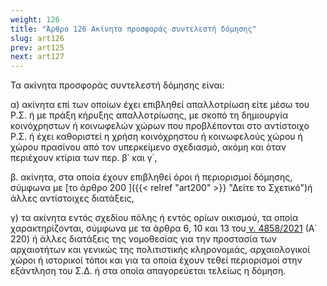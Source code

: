 ```yaml
---
weight: 126
title: "Άρθρο 126 Ακίνητα προσφοράς συντελεστή δόμησης"
slug: art126
prev: art125
next: art127
---
```


Τα ακίνητα προσφοράς συντελεστή δόμησης είναι:

α) ακίνητα επί των οποίων έχει επιβληθεί απαλλοτρίωση είτε μέσω του Ρ.Σ. ή με πράξη κήρυξης απαλλοτρίωσης, με σκοπό τη δημιουργία κοινόχρηστων ή κοινωφελών χώρων που προβλέπονται στο αντίστοιχο Ρ.Σ. ή έχει καθοριστεί η χρήση κοινόχρηστου ή κοινωφελούς χώρου ή χώρου πρασίνου από τον υπερκείμενο σχεδιασμό, ακόμη και όταν περιέχουν κτίρια των περ. β΄ και γ΄,

β. ακίνητα, στα οποία έχουν επιβληθεί όροι ή περιορισμοί δόμησης, σύμφωνα με [το άρθρο 200 ]({{< relref "art200" >}} "Δείτε το Σχετικό")ή άλλες αντίστοιχες διατάξεις,

γ) τα ακίνητα εντός σχεδίου πόλης ή εντός ορίων οικισμού, τα οποία χαρακτηρίζονται, σύμφωνα με τα άρθρα 6, 10 και 13 του<a href="https://ia37rg02wpsa01.blob.core.windows.net/fek/01/2021/20210100220.pdf" title="Δείτε το Σχετικό"> ν. 4858/2021</a> (Α΄ 220) ή άλλες διατάξεις της νομοθεσίας για την προστασία των αρχαιοτήτων και γενικώς της πολιτιστικής κληρονομιάς, αρχαιολογικοί χώροι ή ιστορικοί τόποι και για τα οποία έχουν τεθεί περιορισμοί στην εξάντληση του Σ.Δ. ή στα οποία απαγορεύεται τελείως η δόμηση.



